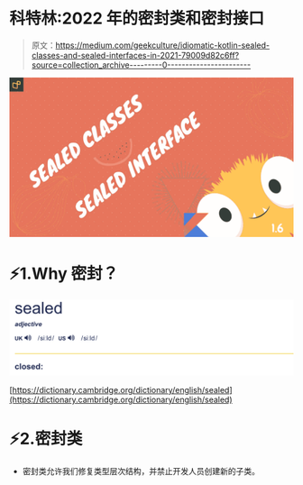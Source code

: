 # 科特林:2022 年的密封类和密封接口

> 原文：<https://medium.com/geekculture/idiomatic-kotlin-sealed-classes-and-sealed-interfaces-in-2021-79009d82c6ff?source=collection_archive---------0----------------------->

![](img/904060d9843a45b26367cbdaf1fd727a.png)

# ⚡1.️Why 密封？

![](img/88fc0cfe9b5eff4edb7ae1d97d0d3f1b.png)

[https://dictionary.cambridge.org/dictionary/english/sealed](https://dictionary.cambridge.org/dictionary/english/sealed)

# ⚡️2.密封类

*   密封类允许我们修复类型层次结构，并禁止开发人员创建新的子类。